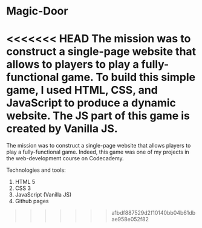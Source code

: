 # Magic-Door

<<<<<<< HEAD
The mission was to construct a single-page website that allows to players  to play a fully-functional game. 
To build this simple game, I used HTML, CSS, and JavaScript to produce a dynamic website. The JS part of this game is created by Vanilla JS.
=======
The mission was to construct a single-page website that allows players to play a fully-functional game. Indeed, this game was one of my projects in the web-development course on Codecademy. 

Technologies and tools:  
 1) HTML 5
 2) CSS 3
 3) JavaScript (Vanilla JS) 
 4) Github pages






>>>>>>> a1bdf887529d2f10140bb04b61dbae958e052f82

